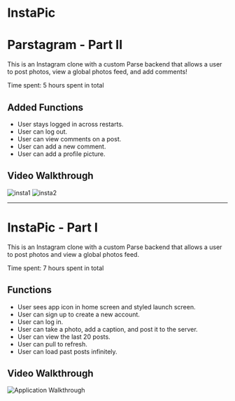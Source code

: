 # InstaPic

# Parstagram - Part II

This is an Instagram clone with a custom Parse backend that allows a user to post photos, view a global photos feed, and add comments!

Time spent: 5 hours spent in total

## Added Functions

- User stays logged in across restarts. 
- User can log out. 
- User can view comments on a post. 
- User can add a new comment. 
- User can add a profile picture.

## Video Walkthrough

![insta1](insta1.gif)
![insta2](insta2.gif)

---

# InstaPic - Part I

This is an Instagram clone with a custom Parse backend that allows a user to post photos and view a global photos feed.

Time spent: 7 hours spent in total

## Functions
- User sees app icon in home screen and styled launch screen. 
- User can sign up to create a new account. 
- User can log in.
- User can take a photo, add a caption, and post it to the server. 
- User can view the last 20 posts. 
-  User can pull to refresh. 
- User can load past posts infinitely. 

## Video Walkthrough

![Application Walkthrough](instapic.gif)
